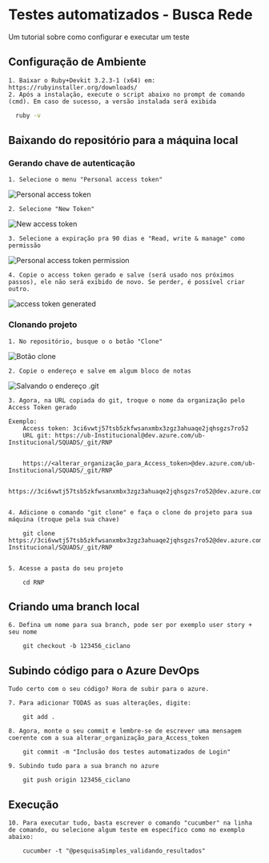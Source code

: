 
# Testes automatizados - Busca Rede

Um tutorial sobre como configurar e executar um teste


## Configuração de Ambiente
    1. Baixar o Ruby+Devkit 3.2.3-1 (x64) em: https://rubyinstaller.org/downloads/
    2. Após a instalação, execute o script abaixo no prompt de comando (cmd). Em caso de sucesso, a versão instalada será exibida
```bash
  ruby -v
```
## Baixando do repositório para a máquina local    
### Gerando chave de autenticação
    1. Selecione o menu "Personal access token"
![Personal access token](https://learn.microsoft.com/en-us/azure/devops/repos/git/media/select-personal-access-tokens.jpg?view=azure-devops)

    2. Selecione "New Token"
![New access token](https://learn.microsoft.com/en-us/azure/devops/repos/git/media/select-new-token.png?view=azure-devops)

    3. Selecione a expiração pra 90 dias e "Read, write & manage" como permissão
![Personal access token permission](https://i.ibb.co/PYzkPGf/new-access-token.png)

    4. Copie o access token gerado e salve (será usado nos próximos passos), ele não será exibido de novo. Se perder, é possível criar outro.
![access token generated](https://learn.microsoft.com/en-us/azure/devops/repos/git/media/copy-token-to-clipboard.png?view=azure-devops)  

### Clonando projeto
    1. No repositório, busque o o botão "Clone"
![Botão clone](https://learn.microsoft.com/en-us/azure/devops/repos/git/media/clone/visual-studio-2019/common/azure-repo.png?view=azure-devops)

    2. Copie o endereço e salve em algum bloco de notas
![Salvando o endereço .git](https://learn.microsoft.com/en-us/azure/devops/repos/git/media/clone/visual-studio-2019/common/azure-clone-repo.png?view=azure-devops)

    3. Agora, na URL copiada do git, troque o nome da organização pelo Access Token gerado

    Exemplo:
        Access token: 3ci6vwtj57tsb5zkfwsanxmbx3zgz3ahuaqe2jqhsgzs7ro52
        URL git: https://ub-Institucional@dev.azure.com/ub-Institucional/SQUADS/_git/RNP


        https://<alterar_organização_para_Access_token>@dev.azure.com/ub-Institucional/SQUADS/_git/RNP

        https://3ci6vwtj57tsb5zkfwsanxmbx3zgz3ahuaqe2jqhsgzs7ro52@dev.azure.com/{Organization}/{Project}/_git/RNP

    
    4. Adicione o comando "git clone" e faça o clone do projeto para sua máquina (troque pela sua chave)
        
        git clone https://3ci6vwtj57tsb5zkfwsanxmbx3zgz3ahuaqe2jqhsgzs7ro52@dev.azure.com/ub-Institucional/SQUADS/_git/RNP  

    
    5. Acesse a pasta do seu projeto
        
        cd RNP

## Criando uma branch local
    6. Defina um nome para sua branch, pode ser por exemplo user story + seu nome
        
        git checkout -b 123456_ciclano

## Subindo código para o Azure DevOps
    Tudo certo com o seu código? Hora de subir para o azure. 
    
    7. Para adicionar TODAS as suas alterações, digite:

        git add .

    8. Agora, monte o seu commit e lembre-se de escrever uma mensagem coerente com a sua alterar_organização_para_Access_token

        git commit -m "Inclusão dos testes automatizados de Login"

    9. Subindo tudo para a sua branch no azure

        git push origin 123456_ciclano


    
## Execução

    10. Para executar tudo, basta escrever o comando "cucumber" na linha de comando, ou selecione algum teste em específico como no exemplo abaixo:

        cucumber -t "@pesquisaSimples_validando_resultados"